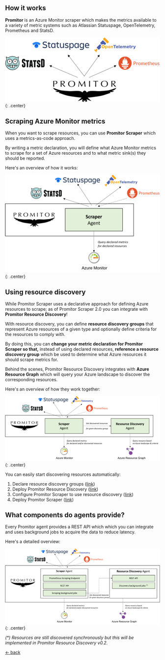 ## How it works

**Promitor** is an Azure Monitor scraper which makes the metrics available
to a variety of metric systems such as Atlassian Statuspage, OpenTelemetry, Prometheus and StatsD.

![Promitor](media/concepts/high-level.png){: .center}

## Scraping Azure Monitor metrics

When you want to scrape resources, you can use **Promitor Scraper** which uses a metrics-as-code approach.

By writing a metric declaration, you will define what Azure Monitor metrics to scrape for a set of Azure resources and
 to what metric sink(s) they should be reported.

Here's an overview of how it works:

![Promitor Scraper without resource discovery](media/concepts/how-it-works-without-discovery.png){: .center}

## Using resource discovery

While Promitor Scraper uses a declarative approach for defining Azure resources to scrape; as of Promitor Scraper 2.0
 you can integrate with **Promitor Resource Discovery**!

With resource discovery, you can define **resource discovery groups** that represent Azure resources of a given type and
 optionally define criteria for the resources to comply with.

By doing this, you can **change your metric declaration for Promitor Scraper so that,** instead of using declared resources,
 **reference a resource discovery group** which be used to determine what Azure resources it should scrape
 metrics for.

Behind the scenes, Promitor Resource Discovery integrates with **Azure Resource Graph** which will query your Azure landscape
 to discover the corresponding resources.

Here's an overview of how they work together:

![Promitor Scraper with resource discovery](media/concepts/how-it-works-with-discovery.png){: .center}

You can easily start discovering resources automatically:

1. Declare resource discovery groups ([link](resource-discovery/declaring-resource-discovery-groups.md))
2. Deploy Promitor Resource Discovery ([link](deployment/resource-discovery/index.md))
3. Configure Promitor Scraper to use resource discovery ([link](scraping/overview.md#using-resource-discovery))
4. Deploy Promitor Scraper ([link](deployment/scraper/index.md))

## What components do agents provide?

Every Promitor agent provides a REST API which which you can integrate and uses background jobs to acquire the data
 to reduce latency.

Here's a detailed overview:

![Agent internals](media/concepts/agent-internals.png){: .center}

_(*) Resources are still discovered synchronously but this will be implemented in Promitor Resource Discovery v0.2._

[&larr; back](/)
